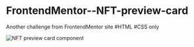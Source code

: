 # FrontendMentor--NFT-preview-card
Another challenge from FrontendMentor site #HTML #CSS only

<img src="images/desktop-preview.jpg" alt="NFT preview card component">
